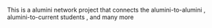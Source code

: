 This is a alumini network project that connects the alumini-to-alumini , alumini-to-current students , and many more
